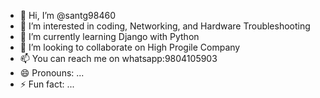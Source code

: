 - 👋 Hi, I’m @santg98460
- 👀 I’m interested in coding, Networking, and Hardware Troubleshooting
- 🌱 I’m currently learning Django with Python
- 💞️ I’m looking to collaborate on High Progile Company
- 📫 You can reach me on whatsapp:9804105903
- 😄 Pronouns: ...
- ⚡ Fun fact: ...

<!---
santg98460/santg98460 is a ✨ special ✨ repository because its `README.md` (this file) appears on your GitHub profile.
You can click the Preview link to take a look at your changes.
--->
